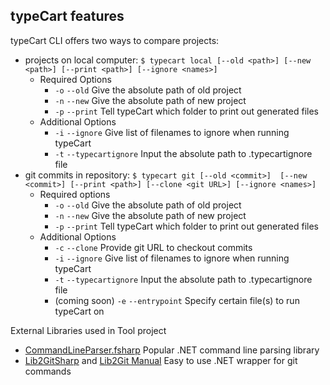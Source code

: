 ## typeCart features
typeCart CLI offers two ways to compare projects:
- projects on local computer:
  `$ typecart local [--old <path>] [--new <path>] [--print <path>] [--ignore <names>]`
    * Required Options
      * `-o` `--old` Give the absolute path of old project
      * `-n` `--new` Give the absolute path of new project
      * `-p` `--print` Tell typeCart which folder to print out generated files
  * Additional Options
    * `-i` `--ignore` Give list of filenames to ignore when running typeCart
    * `-t` `--typecartignore` Input the absolute path to .typecartignore file 
- git commits in repository: `$ typecart git [--old <commit>]  [--new <commit>] [--print <path>] [--clone <git URL>] [--ignore <names>]`
  * Required options 
    * `-o` `--old` Give the absolute path of old project
    * `-n` `--new` Give the absolute path of new project
    * `-p` `--print` Tell typeCart which folder to print out generated files
  * Additional Options
    * `-c` `--clone` Provide git URL to checkout commits 
    * `-i` `--ignore` Give list of filenames to ignore when running typeCart 
    * `-t` `--typecartignore` Input the absolute path to .typecartignore file
    * (coming soon) `-e` `--entrypoint` Specify certain file(s) to run typeCart on

External Libraries used in Tool project
* [CommandLineParser.fsharp](https://github.com/commandlineparser/commandline) Popular .NET command line parsing library
* [Lib2GitSharp](https://github.com/libgit2/libgit2sharp/wiki) and [Lib2Git Manual](https://libgit2.org/docs/guides/101-samples/) Easy to use .NET wrapper for git commands 
 

